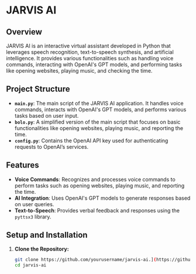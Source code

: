 # JARVIS AI

## Overview

JARVIS AI is an interactive virtual assistant developed in Python that leverages speech recognition, text-to-speech synthesis, and artificial intelligence. It provides various functionalities such as handling voice commands, interacting with OpenAI's GPT models, and performing tasks like opening websites, playing music, and checking the time.

## Project Structure

- **`main.py`**: The main script of the JARVIS AI application. It handles voice commands, interacts with OpenAI's GPT models, and performs various tasks based on user input.
- **`bolo.py`**: A simplified version of the main script that focuses on basic functionalities like opening websites, playing music, and reporting the time.
- **`config.py`**: Contains the OpenAI API key used for authenticating requests to OpenAI’s services.

## Features

- **Voice Commands**: Recognizes and processes voice commands to perform tasks such as opening websites, playing music, and reporting the time.
- **AI Integration**: Uses OpenAI's GPT models to generate responses based on user queries.
- **Text-to-Speech**: Provides verbal feedback and responses using the `pyttsx3` library.

## Setup and Installation

1. **Clone the Repository:**

   ```bash
   git clone https://github.com/yourusername/jarvis-ai.](https://github.com/AbeerFatimaSyed/Jarvis-AI.git
   cd jarvis-ai
